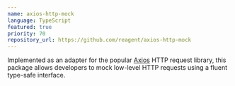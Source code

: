 ```yaml
---
name: axios-http-mock
language: TypeScript
featured: true
priority: 70
repository_url: https://github.com/reagent/axios-http-mock
---
```


Implemented as an adapter for the popular [Axios][] HTTP request library, this
package allows developers to mock low-level HTTP requests using a fluent
type-safe interface.

[Axios]: https://axios-http.com/
